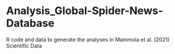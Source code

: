 # Analysis_Global-Spider-News-Database
R code and data to generate the analyses in Mammola et al. (2021) Scientific Data
